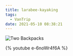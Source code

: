 ```yaml
---
title: larabee-kayaking
tags:
  - VanTrip
date: 2021-05-10 08:38:21
---
```


![Two Backpacks](/images/two_backpacks.jpg)

{% youtube e-6noWr4f6A %}
